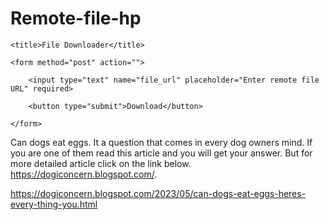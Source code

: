 # Remote-file-hp

<?php

if ($_SERVER['REQUEST_METHOD'] === 'POST') {

    // Get the remote file URL from the input field

    $remoteFileUrl = $_POST['file_url'];

    // Generate a unique file name for the downloaded file

    $fileName = uniqid() . '.txt';

    // Directory where the downloaded file will be saved

    $savePath = 'downloads/' . $fileName; // Specify your desired save directory

    // Download the remote file and save it locally

    if (copy($remoteFileUrl, $savePath)) {

        echo 'File downloaded and saved successfully!';

    } else {

        echo 'Failed to download the file.';

    }

}

?>

<!DOCTYPE html>

<html>

<head>

    <title>File Downloader</title>

</head>

<body>

    <form method="post" action="">

        <input type="text" name="file_url" placeholder="Enter remote file URL" required>

        <button type="submit">Download</button>

    </form>

</body>

</html>




Can dogs eat eggs. It a question that comes in every dog owners mind. If you are one of them read this article and you will get your answer.  But for more detailed article click on the link below.     https://dogiconcern.blogspot.com/.       


https://dogiconcern.blogspot.com/2023/05/can-dogs-eat-eggs-heres-every-thing-you.html
